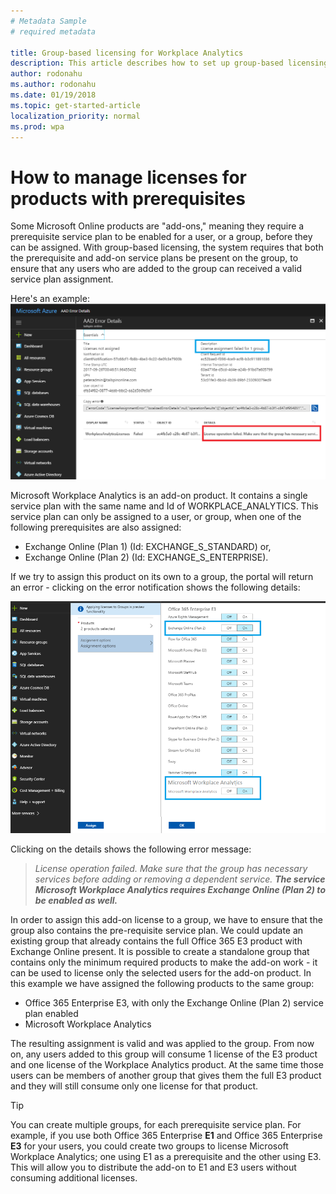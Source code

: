 ```yaml
---
# Metadata Sample
# required metadata

title: Group-based licensing for Workplace Analytics
description: This article describes how to set up group-based licensing in Workplace Analytics.
author: rodonahu
ms.author: rodonahu
ms.date: 01/19/2018
ms.topic: get-started-article
localization_priority: normal 
ms.prod: wpa
---
```


# How to manage licenses for products with prerequisites
Some Microsoft Online products are "add-ons," meaning they require a prerequisite service plan to be enabled for a user, or a group, before they can be assigned. With group-based licensing, the system requires that both the prerequisite and add-on service plans be present on the group, to ensure that any users who are added to the group can received a valid service plan assignment. 

Here's an example:
![Admin center](../Images/WpA/Use/AAD_Group1.png )


Microsoft Workplace Analytics is an add-on product. It contains a single service plan with the same name and Id of WORKPLACE_ANALYTICS. This service plan can only be assigned to a user, or group, when one of the following prerequisites are also assigned:
- Exchange Online (Plan 1) (Id: EXCHANGE_S_STANDARD) or,
- Exchange Online (Plan 2) (Id: EXCHANGE_S_ENTERPRISE).

If we try to assign this product on its own to a group, the portal will return an error - clicking on the error notification shows the following details:

![Admin center](../Images/WpA/Use/AAD_Group2.png )

Clicking on the details shows the following error message:
> _License operation failed. Make sure that the group has necessary services before adding or removing a dependent service. **The service Microsoft Workplace Analytics requires Exchange Online (Plan 2) to be enabled as well.**_

In order to assign this add-on license to a group, we have to ensure that the group also contains the pre-requisite service plan. We could update an existing group that already contains the full Office 365 E3 product with Exchange Online present.
It is possible to create a standalone group that contains only the minimum required products to make the add-on work - it can be used to license only the selected users for the add-on product. In this example we have assigned the following products to the same group:

- Office 365 Enterprise E3, with only the Exchange Online (Plan 2) service plan enabled
-	Microsoft Workplace Analytics

The resulting assignment is valid and was applied to the group. From now on, any users added to this group will consume 1 license of the E3 product and one license of the Workplace Analytics product. At the same time those users can be members of another group that gives them the full E3 product and they will still consume only one license for that product.

>[!Tip]
>You can create multiple groups, for each prerequisite service plan. For example, if you use both Office 365 Enterprise **E1** and Office 365 Enterprise **E3** for your users, you could create two groups to license Microsoft Workplace Analytics; one using E1 as a prerequisite and the other using E3. This will allow you to distribute the add-on to E1 and E3 users without consuming additional licenses.
